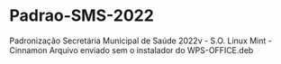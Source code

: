 # Padrao-SMS-2022
Padronização Secretária Municipal de Saúde 2022v - S.O. Linux Mint - Cinnamon 
Arquivo enviado sem o  instalador do WPS-OFFICE.deb
